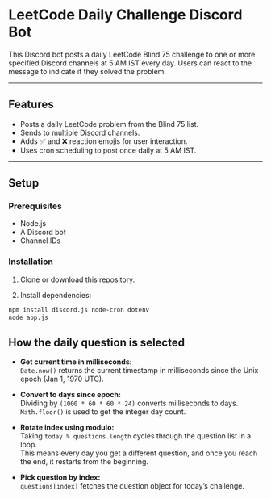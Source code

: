# LeetCode Daily Challenge Discord Bot

This Discord bot posts a daily LeetCode Blind 75 challenge to one or more specified Discord channels at 5 AM IST every day. Users can react to the message to indicate if they solved the problem.

---

## Features

- Posts a daily LeetCode problem from the Blind 75 list.
- Sends to multiple Discord channels.
- Adds ✅ and ❌ reaction emojis for user interaction.
- Uses cron scheduling to post once daily at 5 AM IST.

---

## Setup

### Prerequisites

- Node.js
- A Discord bot 
- Channel IDs 

### Installation

1. Clone or download this repository.

2. Install dependencies:

```bash
npm install discord.js node-cron dotenv
node app.js
```

## How the daily question is selected

- **Get current time in milliseconds:**  
  `Date.now()` returns the current timestamp in milliseconds since the Unix epoch (Jan 1, 1970 UTC).

- **Convert to days since epoch:**  
  Dividing by `(1000 * 60 * 60 * 24)` converts milliseconds to days.  
  `Math.floor()` is used to get the integer day count.

- **Rotate index using modulo:**  
  Taking `today % questions.length` cycles through the question list in a loop.  
  This means every day you get a different question, and once you reach the end, it restarts from the beginning.

- **Pick question by index:**  
  `questions[index]` fetches the question object for today’s challenge.
